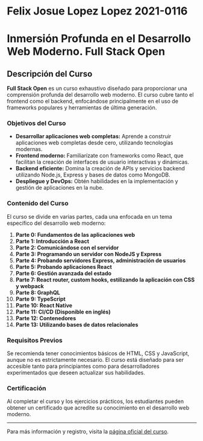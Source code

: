 # Felix Josue Lopez Lopez 2021-0116

# Inmersión Profunda en el Desarrollo Web Moderno. Full Stack Open

## Descripción del Curso

**Full Stack Open** es un curso exhaustivo diseñado para proporcionar una comprensión profunda del desarrollo web moderno. El curso cubre tanto el frontend como el backend, enfocándose principalmente en el uso de frameworks populares y herramientas de última generación.

### Objetivos del Curso

- **Desarrollar aplicaciones web completas:** Aprende a construir aplicaciones web completas desde cero, utilizando tecnologías modernas.
- **Frontend moderno:** Familiarízate con frameworks como React, que facilitan la creación de interfaces de usuario interactivas y dinámicas.
- **Backend eficiente:** Domina la creación de APIs y servicios backend utilizando Node.js, Express y bases de datos como MongoDB.
- **Despliegue y DevOps:** Obtén habilidades en la implementación y gestión de aplicaciones en la nube.

### Contenido del Curso

El curso se divide en varias partes, cada una enfocada en un tema específico del desarrollo web moderno:

1. **Parte 0: Fundamentos de las aplicaciones web**
2. **Parte 1: Introducción a React**
3. **Parte 2: Comunicándose con el servidor**
4. **Parte 3: Programando un servidor con NodeJS y Express**
5. **Parte 4: Probando servidores Express, administración de usuarios**
6. **Parte 5: Probando aplicaciones React**
7. **Parte 6: Gestión avanzada del estado**
8. **Parte 7: React router, custom hooks, estilizando la aplicación con CSS y webpack**
9. **Parte 8: GraphQL**
10. **Parte 9: TypeScript**
11. **Parte 10: React Native**
12. **Parte 11: CI/CD (Disponible en inglés)**
13. **Parte 12: Contenedores**
14. **Parte 13: Utilizando bases de datos relacionales**

### Requisitos Previos

Se recomienda tener conocimientos básicos de HTML, CSS y JavaScript, aunque no es estrictamente necesario. El curso está diseñado para ser accesible tanto para principiantes como para desarrolladores experimentados que deseen actualizar sus habilidades.

### Certificación

Al completar el curso y los ejercicios prácticos, los estudiantes pueden obtener un certificado que acredite su conocimiento en el desarrollo web moderno.

---

Para más información y registro, visita la [página oficial del curso](https://fullstackopen.com/).

